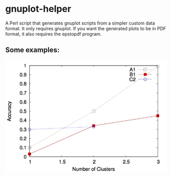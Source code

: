 gnuplot-helper
==============

A Perl script that generates gnuplot scripts from a simpler custom data format. It only requires gnuplot. If you want the generated plots to be in PDF format, it also requires the epstopdf program.    

Some examples:
---------------

![AccuracyPlot.pdf](/examples/AccuracyPlot.jpg "Optional Title")
